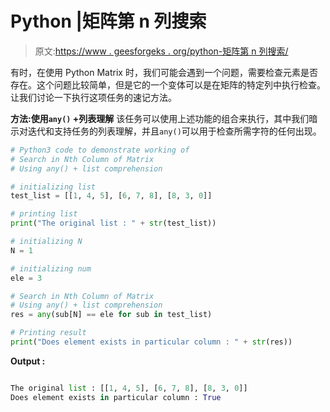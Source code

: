 # Python |矩阵第 n 列搜索

> 原文:[https://www . geesforgeks . org/python-矩阵第 n 列搜索/](https://www.geeksforgeeks.org/python-search-in-nth-column-of-matrix/)

有时，在使用 Python Matrix 时，我们可能会遇到一个问题，需要检查元素是否存在。这个问题比较简单，但是它的一个变体可以是在矩阵的特定列中执行检查。让我们讨论一下执行这项任务的速记方法。

**方法:使用`any()` +列表理解**
该任务可以使用上述功能的组合来执行，其中我们暗示对迭代和支持任务的列表理解，并且`any()`可以用于检查所需字符的任何出现。

```py
# Python3 code to demonstrate working of
# Search in Nth Column of Matrix
# Using any() + list comprehension

# initializing list 
test_list = [[1, 4, 5], [6, 7, 8], [8, 3, 0]]

# printing list 
print("The original list : " + str(test_list))

# initializing N 
N = 1 

# initializing num
ele = 3

# Search in Nth Column of Matrix
# Using any() + list comprehension
res = any(sub[N] == ele for sub in test_list)

# Printing result
print("Does element exists in particular column : " + str(res))
```

**Output :**

```py

The original list : [[1, 4, 5], [6, 7, 8], [8, 3, 0]]
Does element exists in particular column : True

```